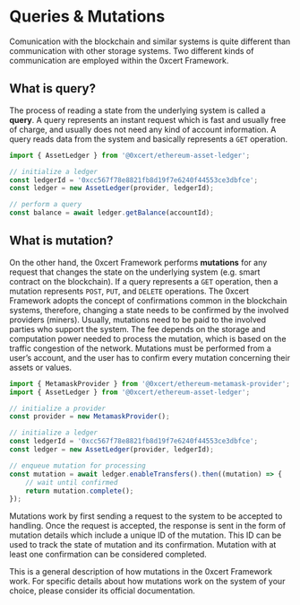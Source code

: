 # Queries & Mutations

Comunication with the blockchain and similar systems is quite different than communication with other storage systems. Two different kinds of communication are employed within the 0xcert Framework.

## What is query?

The process of reading a state from the underlying system is called a **query**. A query represents an instant request which is fast and usually free of charge, and usually does not need any kind of account information. A query reads data from the system and basically represents a `GET` operation.

```ts
import { AssetLedger } from '@0xcert/ethereum-asset-ledger';

// initialize a ledger
const ledgerId = '0xcc567f78e8821fb8d19f7e6240f44553ce3dbfce';
const ledger = new AssetLedger(provider, ledgerId);

// perform a query
const balance = await ledger.getBalance(accountId);
```

## What is mutation?

On the other hand, the 0xcert Framework performs **mutations** for any request that changes the state on the underlying system (e.g. smart contract on the blockchain). If a query represents a `GET` operation, then a mutation represents `POST`, `PUT`, and `DELETE` operations. The 0xcert Framework adopts the concept of confirmations common in the blockchain systems, therefore, changing a state needs to be confirmed by the involved providers (miners). Usually, mutations need to be paid to the involved parties who support the system. The fee depends on the storage and computation power needed to process the mutation, which is based on the traffic congestion of the network. Mutations must be performed from a user’s account, and the user has to confirm every mutation concerning their assets or values.

```ts
import { MetamaskProvider } from '@0xcert/ethereum-metamask-provider';
import { AssetLedger } from '@0xcert/ethereum-asset-ledger';

// initialize a provider
const provider = new MetamaskProvider();

// initialize a ledger
const ledgerId = '0xcc567f78e8821fb8d19f7e6240f44553ce3dbfce';
const ledger = new AssetLedger(provider, ledgerId);

// enqueue mutation for processing
const mutation = await ledger.enableTransfers().then((mutation) => {
    // wait until confirmed
    return mutation.complete();
});
```

Mutations work by first sending a request to the system to be accepted to handling. Once the request is accepted, the response is sent in the form of mutation details which include a unique ID of the mutation. This ID can be used to track the state of mutation and its confirmation. Mutation with at least one confirmation can be considered completed.

This is a general description of how mutations in the 0xcert Framework work. For specific details about how mutations work on the system of your choice, please consider its official documentation.
